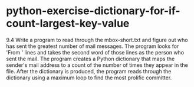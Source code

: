 # python-exercise-dictionary-for-if-count-largest-key-value
9.4 Write a program to read through the mbox-short.txt and figure out who has sent the greatest number of mail messages. The program looks for 'From ' lines and takes the second word of those lines as the person who sent the mail. The program creates a Python dictionary that maps the sender's mail address to a count of the number of times they appear in the file. After the dictionary is produced, the program reads through the dictionary using a maximum loop to find the most prolific committer.
